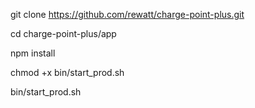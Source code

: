 

git clone https://github.com/rewatt/charge-point-plus.git

cd charge-point-plus/app

npm install

chmod +x bin/start_prod.sh

bin/start_prod.sh



